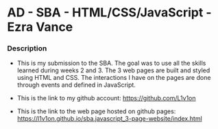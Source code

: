# AD - SBA - HTML/CSS/JavaScript - Ezra Vance



### Description
* This is my submission to the SBA. The goal was to use all the skills learned during weeks 2 and 3.
The 3 web pages are built and styled using HTML and CSS. The interactions I have on the pages are done through events and defined in JavaScript.

* This is the link to my github account: https://github.com/L1v1on

* This is the link to the web page hosted on github pages: https://l1v1on.github.io/sba.javascript_3-page-website/index.html